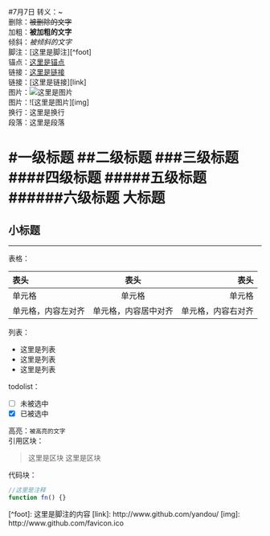 #7月7日
转义：\~  
删除：~~被删除的文字~~  
加粗：**被加粗的文字**  
倾斜：*被倾斜的文字*  
脚注：[这里是脚注][^foot]  
锚点：[这里是锚点](#anchor)  
链接：[这里是链接](http://www.github.com/yandou/)  
链接：[这里是链接][link]  
图片：![这里是图片](http://www.github.com/favicon.ico)  
图片：![这里是图片][img]  
换行：这里是换行  
段落：这里是段落

#一级标题
##二级标题
###三级标题
####四级标题
#####五级标题
######六级标题
大标题
=
小标题
-

---

表格：

|表头|表头|表头|
|:---|:---:|---:|
|单元格|单元格|单元格|
|单元格，内容左对齐|单元格，内容居中对齐|单元格，内容右对齐|

列表：
+ 这里是列表  
+ 这里是列表  
+ 这里是列表  

todolist：
- [ ] 未被选中  
- [x] 已被选中  

高亮：`被高亮的文字`  
引用区块：   
> 这里是区块
> 这里是区块

代码块：   
```javascript
//这里是注释
function fn() {}
```

<div id="anchor"></div>
[^foot]: 这里是脚注的内容
[link]: http://www.github.com/yandou/
[img]: http://www.github.com/favicon.ico

